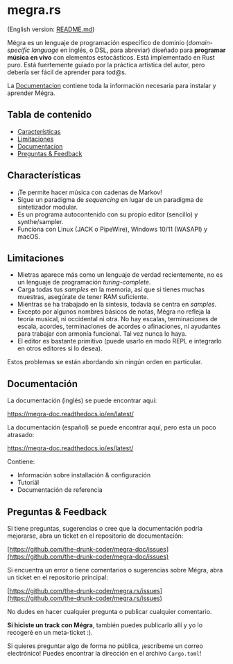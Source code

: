 # megra.rs

(English version: [README.md](https://github.com/the-drunk-coder/megra.rs/blob/main/README.md))

Mégra es un lenguaje de programación específico de dominio (*domain-specific language* en inglés, o DSL, para abreviar) diseñado para **programar música en vivo** 
con elementos estocásticos. Está implementado en Rust puro. Está fuertemente guiado por la práctica artística del autor, pero debería ser fácil de aprender para tod@s.

La [Documentacíon](#documentatión) contiene toda la información necesaria para instalar y aprender Mégra.

## Tabla de contenido

* [Características](#características)
* [Limitaciones](#limitaciones)
* [Documentacíon](#documentatión)
* [Preguntas & Feedback](#preguntas--feedback)

## Characterísticas

* ¡Te permite hacer música con cadenas de Markov!
* Sigue un paradigma de *sequencing* en lugar de un paradigma de sintetizador modular.
* Es un programa autocontenido con su propio editor (sencillo) y synthe/sampler.
* Funciona con Linux (JACK o PipeWire), Windows 10/11 (WASAPI) y macOS.

## Limitaciones
* Mietras aparece más como un lenguaje de verdad recientemente, no es un lenguaje de programación *turing-complete*. 
* Carga todas tus *samples* en la memoria, así que si tienes muchas muestras, asegúrate de tener RAM suficiente.
* Mientras se ha trabajado en la síntesis, todavía se centra en *samples*. 
* Excepto por algunos nombres básicos de notas, Mégra no refleja la teoría musical, ni occidental ni otra. No hay escalas, terminaciones de escala, acordes, terminaciones de acordes o afinaciones, ni ayudantes para trabajar con armonía funcional. Tal vez nunca lo haya. 
* El editor es bastante primitivo (puede usarlo en modo REPL e integrarlo en otros editores si lo desea).

Estos problemas se están abordando sin ningún orden en particular.

## Documentación

La documentación (inglés) se puede encontrar aquí:

https://megra-doc.readthedocs.io/en/latest/

La documentación (español) se puede encontrar aquí, pero esta un poco atrasado:

https://megra-doc.readthedocs.io/es/latest/

Contiene:
* Información sobre installación & configuración
* Tutoriál
* Documentación de referencia 

## Preguntas & Feedback 

Si tiene preguntas, sugerencias o cree que la documentación podría mejorarse, abra un ticket
en el repositorio de documentación:

[https://github.com/the-drunk-coder/megra-doc/issues](https://github.com/the-drunk-coder/megra-doc/issues)

Si encuentra un error o tiene comentarios o sugerencias sobre Mégra, abra un ticket en el
repositorio principal:

[https://github.com/the-drunk-coder/megra.rs/issues](https://github.com/the-drunk-coder/megra.rs/issues)

No dudes en hacer cualquier pregunta o publicar cualquier comentario.

**Si hiciste un track con Mégra**, también puedes publicarlo allí y yo lo recogeré
en un meta-ticket :).

Si quieres preguntar algo de forma no pública, ¡escríbeme un correo electrónico! Puedes encontrar la dirección en
el archivo `Cargo.toml`!
